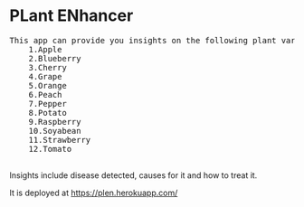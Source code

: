 # PLant ENhancer

<pre>This app can provide you insights on the following plant varieties.
	1.Apple
	2.Blueberry
	3.Cherry
	4.Grape
	5.Orange
	6.Peach
	7.Pepper
	8.Potato
	9.Raspberry
	10.Soyabean
	11.Strawberry
	12.Tomato
  </pre>
  Insights include disease detected, causes for it and how to treat it.
  
  It is deployed at https://plen.herokuapp.com/
